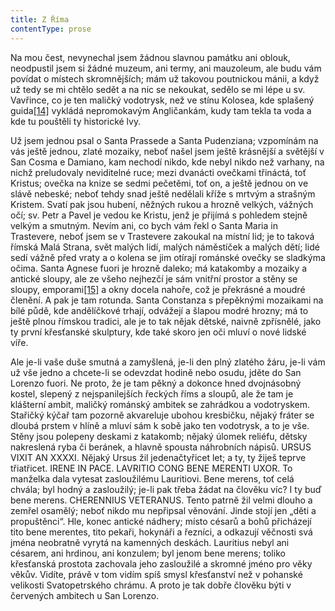 ```yaml
---
title: Z Říma
contentType: prose
---
```


<section>

Na mou čest, nevynechal jsem žádnou slavnou památku ani oblouk, neodpustil jsem si žádné muzeum, ani termy, ani mauzoleum, ale budu vám povídat o místech skromnějších; mám už takovou poutnickou mánii, a když už tedy se mi chtělo sedět a na nic se nekoukat, sedělo se mi lépe u sv. Vavřince, co je ten maličký vodotrysk, než ve stínu Kolosea, kde splašený guida[\[14\]](./resources/undefined) vykládá nepromokavým Angličankám, kudy tam tekla ta voda a kde tu pouštěli ty historické lvy.

Už jsem jednou psal o Santa Prassede a Santa Pudenziana; vzpomínám na vás ještě jednou, zlaté mozaiky, neboť našel jsem ještě krásnější a světější v San Cosma e Damiano, kam nechodí nikdo, kde nebyl nikdo než varhany, na nichž preludovaly neviditelné ruce; mezi dvanácti ovečkami třináctá, toť Kristus; ovečka na knize se sedmi pečetěmi, toť on, a ještě jednou on ve slávě nebeské; neboť tehdy snad ještě nedělali kříže s mrtvým a strašným Kristem. Svatí pak jsou hubení, něžných rukou a hrozně velkých, vážných očí; sv. Petr a Pavel je vedou ke Kristu, jenž je přijímá s pohledem stejně velkým a smutným. Nevím ani, co bych vám řekl o Santa Maria in Trastevere, neboť jsem se v Trastevere zakoukal na místní lid; je to taková římská Malá Strana, svět malých lidí, malých náměstíček a malých dětí; lidé sedí vážně před vraty a o kolena se jim otírají románské ovečky se sladkýma očima. Santa Agnese fuori je hrozně daleko; má katakomby a mozaiky a antické sloupy, ale ze všeho nejhezčí je sám vnitřní prostor a stěny se sloupy, emporami[\[15\]](./resources/undefined) a okny docela nahoře, což je překrásné a moudré členění. A pak je tam rotunda. Santa Constanza s přepěknými mozaikami na bílé půdě, kde andělíčkové trhají, odvážejí a šlapou modré hrozny; má to ještě plnou římskou tradici, ale je to tak nějak dětské, naivně zpřísnělé, jako ty první křesťanské skulptury, kde také skoro jen oči mluví o nové lidské víře.

Ale je-li vaše duše smutná a zamyšlená, je-li den plný zlatého žáru, je-li vám už vše jedno a chcete-li se odevzdat hodině nebo osudu, jděte do San Lorenzo fuori. Ne proto, že je tam pěkný a dokonce hned dvojnásobný kostel, slepený z nejspanilejších řeckých říms a sloupů, ale že tam je klášterní ambit, maličký románský ambitek se zahrádkou a vodotryskem. Stařičký kýčař tam pozorně akvareluje ubohou kresbičku, nějaký fráter se dloubá prstem v hlíně a mluví sám k sobě jako ten vodotrysk, a to je vše. Stěny jsou polepeny deskami z katakomb; nějaký úlomek reliéfu, dětsky nakreslená ryba či beránek, a hlavně spousta náhrobních nápisů. URSUS VIXIT AN XXXXI. Nějaký Ursus žil jedenačtyřicet let; a ty, ty žiješ teprve třiatřicet. IRENE IN PACE. LAVRITIO CONG BENE MERENTI UXOR. To manželka dala vytesat zasloužilému Lauritiovi. Bene merens, toť celá chvála; byl hodný a zasloužilý; je-li pak třeba žádat na člověku víc? I ty buď bene merens. CHERENNIUS VETERANUS. Tento patrně žil velmi dlouho a zemřel osamělý; neboť nikdo mu nepřipsal věnování. Jinde stojí jen „děti a propuštěnci“. Hle, konec antické nádhery; místo césarů a bohů přicházejí tito bene merentes, tito pekaři, hokynáři a řezníci, a odkazují věčnosti svá jména neobratně vyrytá na kamenných deskách. Lauritius nebyl ani césarem, ani hrdinou, ani konzulem; byl jenom bene merens; toliko křesťanská prostota zachovala jeho zasloužilé a skromné jméno pro věky věkův. Vidíte, právě v tom vidím spíš smysl křesťanství než v pohanské velikosti Svatopetrského chrámu. A proto je tak dobře člověku býti v červených ambitech u San Lorenzo.

</section>
